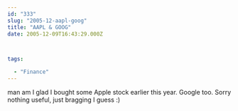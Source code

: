 ```yaml
---
id: "333"
slug: "2005-12-aapl-goog"
title: "AAPL & GOOG"
date: 2005-12-09T16:43:29.000Z



tags:

  - "Finance"
---
```

<div class="sqs-html-content">
  <p>man am I glad I bought some Apple stock earlier this year.  Google too.
Sorry nothing useful, just bragging I guess :)</p>
</div>
